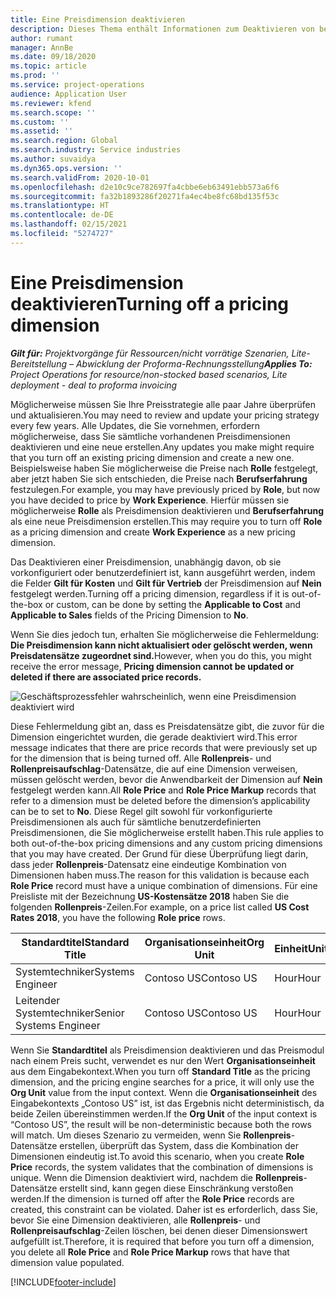 ```yaml
---
title: Eine Preisdimension deaktivieren
description: Dieses Thema enthält Informationen zum Deaktivieren von benutzerdefinierten Preisdimensionen.
author: rumant
manager: AnnBe
ms.date: 09/18/2020
ms.topic: article
ms.prod: ''
ms.service: project-operations
audience: Application User
ms.reviewer: kfend
ms.search.scope: ''
ms.custom: ''
ms.assetid: ''
ms.search.region: Global
ms.search.industry: Service industries
ms.author: suvaidya
ms.dyn365.ops.version: ''
ms.search.validFrom: 2020-10-01
ms.openlocfilehash: d2e10c9ce782697fa4cbbe6eb63491ebb573a6f6
ms.sourcegitcommit: fa32b1893286f20271fa4ec4be8fc68bd135f53c
ms.translationtype: HT
ms.contentlocale: de-DE
ms.lasthandoff: 02/15/2021
ms.locfileid: "5274727"
---
```

# <a name="turning-off-a-pricing-dimension"></a><span data-ttu-id="76e62-103">Eine Preisdimension deaktivieren</span><span class="sxs-lookup"><span data-stu-id="76e62-103">Turning off a pricing dimension</span></span>

<span data-ttu-id="76e62-104">_**Gilt für:** Projektvorgänge für Ressourcen/nicht vorrätige Szenarien, Lite-Bereitstellung – Abwicklung der Proforma-Rechnungsstellung_</span><span class="sxs-lookup"><span data-stu-id="76e62-104">_**Applies To:** Project Operations for resource/non-stocked based scenarios, Lite deployment - deal to proforma invoicing_</span></span>

<span data-ttu-id="76e62-105">Möglicherweise müssen Sie Ihre Preisstrategie alle paar Jahre überprüfen und aktualisieren.</span><span class="sxs-lookup"><span data-stu-id="76e62-105">You may need to review and update your pricing strategy every few years.</span></span> <span data-ttu-id="76e62-106">Alle Updates, die Sie vornehmen, erfordern möglicherweise, dass Sie sämtliche vorhandenen Preisdimensionen deaktivieren und eine neue erstellen.</span><span class="sxs-lookup"><span data-stu-id="76e62-106">Any updates you make might require that you turn off an existing pricing dimension and create a new one.</span></span> <span data-ttu-id="76e62-107">Beispielsweise haben Sie möglicherweise die Preise nach **Rolle** festgelegt, aber jetzt haben Sie sich entschieden, die Preise nach **Berufserfahrung** festzulegen.</span><span class="sxs-lookup"><span data-stu-id="76e62-107">For example, you may have previously priced by **Role**, but now you have decided to price by **Work Experience**.</span></span> <span data-ttu-id="76e62-108">Hierfür müssen sie möglicherweise **Rolle** als Preisdimension deaktivieren und **Berufserfahrung** als eine neue Preisdimension erstellen.</span><span class="sxs-lookup"><span data-stu-id="76e62-108">This may require you to turn off **Role** as a pricing dimension and create **Work Experience** as a new pricing dimension.</span></span> 

<span data-ttu-id="76e62-109">Das Deaktivieren einer Preisdimension, unabhängig davon, ob sie vorkonfiguriert oder benutzerdefiniert ist, kann ausgeführt werden, indem die Felder **Gilt für Kosten** und **Gilt für Vertrieb** der Preisdimension auf **Nein** festgelegt werden.</span><span class="sxs-lookup"><span data-stu-id="76e62-109">Turning off a pricing dimension, regardless if it is out-of-the-box or custom, can be done by setting the **Applicable to Cost** and **Applicable to Sales** fields of the Pricing Dimension to **No**.</span></span>

<span data-ttu-id="76e62-110">Wenn Sie dies jedoch tun, erhalten Sie möglicherweise die Fehlermeldung: **Die Preisdimension kann nicht aktualisiert oder gelöscht werden, wenn Preisdatensätze zugeordnet sind.**</span><span class="sxs-lookup"><span data-stu-id="76e62-110">However, when you do this, you might receive the error message, **Pricing dimension cannot be updated or deleted if there are associated price records.**</span></span>

![Geschäftsprozessfehler wahrscheinlich, wenn eine Preisdimension deaktiviert wird](media/Business-Process-Error.png)

<span data-ttu-id="76e62-112">Diese Fehlermeldung gibt an, dass es Preisdatensätze gibt, die zuvor für die Dimension eingerichtet wurden, die gerade deaktiviert wird.</span><span class="sxs-lookup"><span data-stu-id="76e62-112">This error message indicates that there are price records that were previously set up for the dimension that is being turned off.</span></span> <span data-ttu-id="76e62-113">Alle **Rollenpreis**- und **Rollenpreisaufschlag**-Datensätze, die auf eine Dimension verweisen, müssen gelöscht werden, bevor die Anwendbarkeit der Dimension auf **Nein** festgelegt werden kann.</span><span class="sxs-lookup"><span data-stu-id="76e62-113">All **Role Price** and **Role Price Markup** records that refer to a dimension must be deleted before the dimension’s applicability can be to set to **No**.</span></span> <span data-ttu-id="76e62-114">Diese Regel gilt sowohl für vorkonfigurierte Preisdimensionen als auch für sämtliche benutzerdefinierten Preisdimensionen, die Sie möglicherweise erstellt haben.</span><span class="sxs-lookup"><span data-stu-id="76e62-114">This rule applies to both out-of-the-box pricing dimensions and any custom pricing dimensions that you may have created.</span></span> <span data-ttu-id="76e62-115">Der Grund für diese Überprüfung liegt darin, dass jeder **Rollenpreis**-Datensatz eine eindeutige Kombination von Dimensionen haben muss.</span><span class="sxs-lookup"><span data-stu-id="76e62-115">The reason for this validation is because each **Role Price** record must have a unique combination of dimensions.</span></span> <span data-ttu-id="76e62-116">Für eine Preisliste mit der Bezeichnung **US-Kostensätze 2018** haben Sie die folgenden **Rollenpreis**-Zeilen.</span><span class="sxs-lookup"><span data-stu-id="76e62-116">For example, on a price list called **US Cost Rates 2018**, you have the following **Role price** rows.</span></span> 

| <span data-ttu-id="76e62-117">Standardtitel</span><span class="sxs-lookup"><span data-stu-id="76e62-117">Standard Title</span></span>         | <span data-ttu-id="76e62-118">Organisationseinheit</span><span class="sxs-lookup"><span data-stu-id="76e62-118">Org Unit</span></span>    |<span data-ttu-id="76e62-119">Einheit</span><span class="sxs-lookup"><span data-stu-id="76e62-119">Unit</span></span>   |<span data-ttu-id="76e62-120">Preis</span><span class="sxs-lookup"><span data-stu-id="76e62-120">Price</span></span>  |<span data-ttu-id="76e62-121">Währung</span><span class="sxs-lookup"><span data-stu-id="76e62-121">Currency</span></span>  |
| -----------------------|-------------|-------|-------|----------|
| <span data-ttu-id="76e62-122">Systemtechniker</span><span class="sxs-lookup"><span data-stu-id="76e62-122">Systems Engineer</span></span>|<span data-ttu-id="76e62-123">Contoso US</span><span class="sxs-lookup"><span data-stu-id="76e62-123">Contoso US</span></span>|<span data-ttu-id="76e62-124">Hour</span><span class="sxs-lookup"><span data-stu-id="76e62-124">Hour</span></span>| <span data-ttu-id="76e62-125">100</span><span class="sxs-lookup"><span data-stu-id="76e62-125">100</span></span>|<span data-ttu-id="76e62-126">USD</span><span class="sxs-lookup"><span data-stu-id="76e62-126">USD</span></span>|
| <span data-ttu-id="76e62-127">Leitender Systemtechniker</span><span class="sxs-lookup"><span data-stu-id="76e62-127">Senior Systems Engineer</span></span>|<span data-ttu-id="76e62-128">Contoso US</span><span class="sxs-lookup"><span data-stu-id="76e62-128">Contoso US</span></span>|<span data-ttu-id="76e62-129">Hour</span><span class="sxs-lookup"><span data-stu-id="76e62-129">Hour</span></span>| <span data-ttu-id="76e62-130">150</span><span class="sxs-lookup"><span data-stu-id="76e62-130">150</span></span>| <span data-ttu-id="76e62-131">USD</span><span class="sxs-lookup"><span data-stu-id="76e62-131">USD</span></span>|


<span data-ttu-id="76e62-132">Wenn Sie **Standardtitel** als Preisdimension deaktivieren und das Preismodul nach einem Preis sucht, verwendet es nur den Wert **Organisationseinheit** aus dem Eingabekontext.</span><span class="sxs-lookup"><span data-stu-id="76e62-132">When you turn off **Standard Title** as the pricing dimension, and the pricing engine searches for a price, it will only use the **Org Unit** value from the input context.</span></span> <span data-ttu-id="76e62-133">Wenn die **Organisationseinheit** des Eingabekontexts „Contoso US” ist, ist das Ergebnis nicht deterministisch, da beide Zeilen übereinstimmen werden.</span><span class="sxs-lookup"><span data-stu-id="76e62-133">If the **Org Unit** of the input context is “Contoso US”, the result will be non-deterministic because both the rows will match.</span></span> <span data-ttu-id="76e62-134">Um dieses Szenario zu vermeiden, wenn Sie **Rollenpreis**-Datensätze erstellen, überprüft das System, dass die Kombination der Dimensionen eindeutig ist.</span><span class="sxs-lookup"><span data-stu-id="76e62-134">To avoid this scenario, when you create **Role Price** records, the system validates that the combination of dimensions is unique.</span></span> <span data-ttu-id="76e62-135">Wenn die Dimension deaktiviert wird, nachdem die **Rollenpreis**-Datensätze erstellt sind, kann gegen diese Einschränkung verstoßen werden.</span><span class="sxs-lookup"><span data-stu-id="76e62-135">If the dimension is turned off after the **Role Price** records are created, this constraint can be violated.</span></span> <span data-ttu-id="76e62-136">Daher ist es erforderlich, dass Sie, bevor Sie eine Dimension deaktivieren, alle **Rollenpreis**- und **Rollenpreisaufschlag**-Zeilen löschen, bei denen dieser Dimensionswert aufgefüllt ist.</span><span class="sxs-lookup"><span data-stu-id="76e62-136">Therefore, it is required that before you turn off a dimension, you delete all **Role Price** and **Role Price Markup** rows that have that dimension value populated.</span></span>


[!INCLUDE[footer-include](../includes/footer-banner.md)]